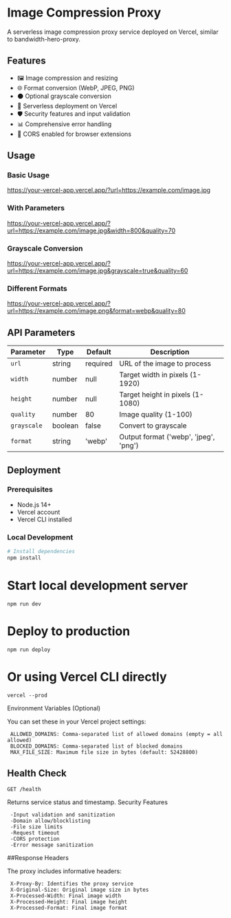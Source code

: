 # Image Compression Proxy

A serverless image compression proxy service deployed on Vercel, similar to bandwidth-hero-proxy.

## Features

- 🖼️ Image compression and resizing
- 🌐 Format conversion (WebP, JPEG, PNG)
- ⚫ Optional grayscale conversion
- 🚀 Serverless deployment on Vercel
- 🛡️ Security features and input validation
- 📊 Comprehensive error handling
- 🔄 CORS enabled for browser extensions

## Usage

### Basic Usage
https://your-vercel-app.vercel.app/?url=https://example.com/image.jpg


### With Parameters
https://your-vercel-app.vercel.app/?url=https://example.com/image.jpg&width=800&quality=70

### Grayscale Conversion
https://your-vercel-app.vercel.app/?url=https://example.com/image.jpg&grayscale=true&quality=60


### Different Formats
https://your-vercel-app.vercel.app/?url=https://example.com/image.png&format=webp&quality=80


## API Parameters

| Parameter | Type | Default | Description |
|-----------|------|---------|-------------|
| `url` | string | required | URL of the image to process |
| `width` | number | null | Target width in pixels (1-1920) |
| `height` | number | null | Target height in pixels (1-1080) |
| `quality` | number | 80 | Image quality (1-100) |
| `grayscale` | boolean | false | Convert to grayscale |
| `format` | string | 'webp' | Output format ('webp', 'jpeg', 'png') |

## Deployment

### Prerequisites
- Node.js 14+
- Vercel account
- Vercel CLI installed

### Local Development
```bash
# Install dependencies
npm install
```
# Start local development server
```npm run dev```

# Deploy to production
```npm run deploy```

# Or using Vercel CLI directly
```vercel --prod```

Environment Variables (Optional) 

You can set these in your Vercel project settings: 

     ALLOWED_DOMAINS: Comma-separated list of allowed domains (empty = all allowed)
     BLOCKED_DOMAINS: Comma-separated list of blocked domains
     MAX_FILE_SIZE: Maximum file size in bytes (default: 52428800)
     

## Health Check
```GET /health```

Returns service status and timestamp. 
Security Features 

     -Input validation and sanitization
     -Domain allow/blocklisting
     -File size limits
     -Request timeout
     -CORS protection
     -Error message sanitization
     

##Response Headers 

The proxy includes informative headers: 

     X-Proxy-By: Identifies the proxy service
     X-Original-Size: Original image size in bytes
     X-Processed-Width: Final image width
     X-Processed-Height: Final image height
     X-Processed-Format: Final image format

